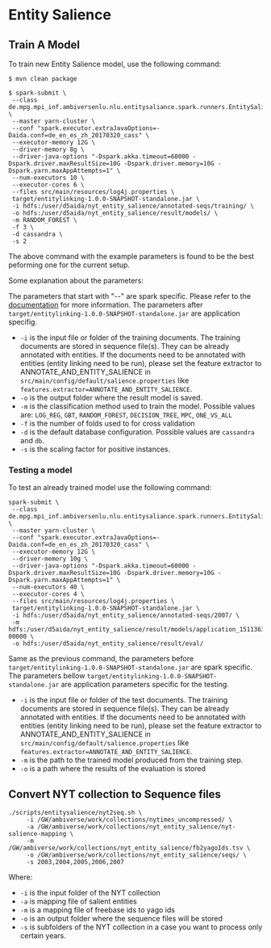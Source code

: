 # Entity Salience

## Train A Model

To train new Entity Salience model, use the following command:


~~~~~~~~~~~~~~~~~~~~~~~~
$ mvn clean package

$ spark-submit \
 --class de.mpg.mpi_inf.ambiversenlu.nlu.entitysaliance.spark.runners.EntitySalienceTrainingSparkRunner \
 --master yarn-cluster \
 --conf "spark.executor.extraJavaOptions=-Daida.conf=de_en_es_zh_20170320_cass" \
 --executor-memory 12G \
 --driver-memory 8g \
 --driver-java-options "-Dspark.akka.timeout=60000 -Dspark.driver.maxResultSize=10G -Dspark.driver.memory=10G -Dspark.yarn.maxAppAttempts=1" \
 --num-executors 10 \
 --executor-cores 6 \
 --files src/main/resources/log4j.properties \
 target/entitylinking-1.0.0-SNAPSHOT-standalone.jar \
 -i hdfs:/user/d5aida/nyt_entity_salience/annotated-seqs/training/ \
 -o hdfs:/user/d5aida/nyt_entity_salience/result/models/ \
 -m RANDOM_FOREST \
 -f 3 \
 -d cassandra \
 -s 2
~~~~~~~~~~~~~~~~~~~~~~~~

 
The above command with the example parameters is found to be the best peforming one for the current setup. 

Some explanation about the parameters:

The parameters that start with "--" are spark specific. Please refer to the [documentation](https://spark.apache.org/docs/1.6.0/submitting-applications.html) for more information.
The parameters after  `target/entitylinking-1.0.0-SNAPSHOT-standalone.jar` are application specifig.

- `-i` is the input file or folder of the training documents. The training documents are stored in sequence file(s). They can be already annotated with entities. If the documents need to be annotated with entities (entity linking need to be run), please set the feature extractor to ANNOTATE_AND_ENTITY_SALIENCE in `src/main/config/default/salience.properties` like `features.extractor=ANNOTATE_AND_ENTITY_SALIENCE`.
- `-o` is the output folder where the result model is saved.
- `-m` is the classification method used to train the model. Possible values are: `LOG_REG`, `GBT`, `RANDOM_FOREST`, `DECISION_TREE`, `MPC`, `ONE_VS_ALL`
- `-f` is the number of folds used to for cross validation
- `-d` is the default database configuration. Possible values are `cassandra` and `db`.
- `-s` is the scaling factor for positive instances. 

### Testing a model
To test an already trained model use the following command:

~~~~~~~~~~~~~~~~~~~~~~~~
spark-submit \
 --class de.mpg.mpi_inf.ambiversenlu.nlu.entitysaliance.spark.runners.EntitySalienceTestingSparkRunner \
 --master yarn-cluster \
 --conf "spark.executor.extraJavaOptions=-Daida.conf=de_en_es_zh_20170320_cass" \
 --executor-memory 12G \
 --driver-memory 10g \
 --driver-java-options "-Dspark.akka.timeout=60000 -Dspark.driver.maxResultSize=10G -Dspark.driver.memory=10G -Dspark.yarn.maxAppAttempts=1" \
 --num-executors 40 \
 --executor-cores 4 \
 --files src/main/resources/log4j.properties \
 target/entitylinking-1.0.0-SNAPSHOT-standalone.jar \
 -i hdfs:/user/d5aida/nyt_entity_salience/annotated-seqs/2007/ \
 -m hdfs:/user/d5aida/nyt_entity_salience/result/models/application_1511363909014_0551/model_RANDOM_FOREST/part-00000 \
 -o hdfs:/user/d5aida/nyt_entity_salience/result/eval/
~~~~~~~~~~~~~~~~~~~~~~~~

Same as the previous command, the parameters before `target/entitylinking-1.0.0-SNAPSHOT-standalone.jar` are spark specific. 
The parameters bellow  `target/entitylinking-1.0.0-SNAPSHOT-standalone.jar` are application parameters specific for the testing.

- `-i` is the input file or folder of the test documents. The training documents are stored in sequence file(s). They can be already annotated with entities. If the documents need to be annotated with entities (entity linking need to be run), please set the feature extractor to ANNOTATE_AND_ENTITY_SALIENCE in `src/main/config/default/salience.properties` like `features.extractor=ANNOTATE_AND_ENTITY_SALIENCE`.
- `-m` is the path to the trained model produced from the training step.
- `-o` is a path where the results of the evaluation is stored

## Convert NYT collection to Sequence files

~~~~~~~~~~~~~~~~~~~~~~~~
./scripts/entitysalience/nyt2seq.sh \
	 -i /GW/ambiverse/work/collections/nytimes_uncompressed/ \
	 -a /GW/ambiverse/work/collections/nyt_entity_salience/nyt-salience-mapping \
	 -m /GW/ambiverse/work/collections/nyt_entity_salience/fb2yagoIds.tsv \
	 -o /GW/ambiverse/work/collections/nyt_entity_salience/seqs/ \
	 -s 2003,2004,2005,2006,2007
~~~~~~~~~~~~~~~~~~~~~~~~

Where:
- `-i` is the input folder of the NYT collection
- `-a` is mapping file of salient entities
- `-m` is a mapping file of freebase ids to yago ids
- `-o` is an output folder where the sequence files will be stored
- `-s` is subfolders of the NYT collection in a case you want to process only certain years.

